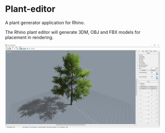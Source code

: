 # Plant-editor
A plant generator application for Rhino. 

The Rhino plant editor will generate 3DM, OBJ and FBX models for placement in rendering.

![Generic Tree](https://github.com/mcneel/Plant-editor/blob/master/images/generic-tree.jpg?raw=true)

